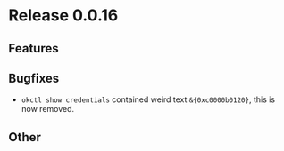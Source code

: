 # Release 0.0.16

## Features

## Bugfixes
- `okctl show credentials` contained weird text `&{0xc0000b0120}`, this is now removed.

## Other
